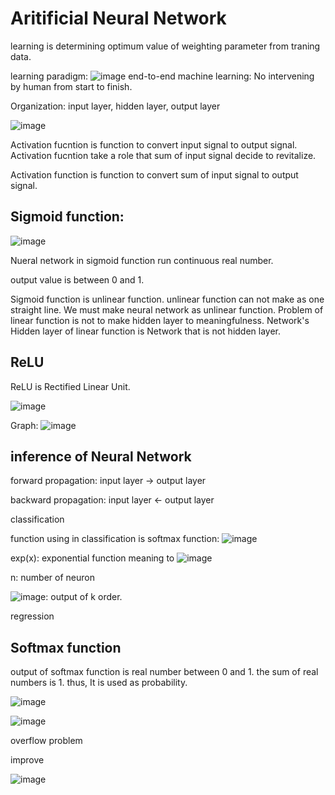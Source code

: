 # Aritificial Neural Network

learning is determining optimum value of weighting parameter from traning data.

learning paradigm:
![image](https://user-images.githubusercontent.com/84608929/184160429-9ed46520-f280-4950-ab4e-451363c62bd5.png)
end-to-end machine learning: No intervening by human from start to finish.


Organization: input layer, hidden layer, output layer

![image](https://user-images.githubusercontent.com/84608929/146541000-c7d2f67f-77d9-4699-a307-af146b734b45.png)

Activation fucntion is function to convert input signal to output signal. Activation fucntion take a role that sum of input signal decide to revitalize.

Activation function is function to convert sum of input signal to output signal.

## Sigmoid function: 

![image](https://user-images.githubusercontent.com/84608929/147082916-ed0260ca-6ced-4b34-bc91-4c7564a94e26.png)

Nueral network in sigmoid function run continuous real number.

output value is between 0 and 1. 

Sigmoid function is unlinear function. unlinear function can not make as one straight line. We must make neural network as unlinear function. Problem of linear function is not to make hidden layer to meaningfulness. Network's Hidden layer of linear function is Network that is not hidden layer.


## ReLU

ReLU is Rectified Linear Unit.

![image](https://user-images.githubusercontent.com/84608929/147564170-0f43c854-01ee-4d33-91b9-9b04f19fc5cf.png)


Graph: ![image](https://user-images.githubusercontent.com/84608929/147563315-56df6ed7-4210-44e2-9f91-ba51be885747.png)


## inference of Neural Network


forward propagation: input layer -> output layer

backward propagation: input layer <- output layer

classification

function using in classification is softmax function:
![image](https://user-images.githubusercontent.com/84608929/152625050-2b9ae212-2d91-4212-ba78-002ac22b77bc.png)

exp(x): exponential function meaning to ![image](https://user-images.githubusercontent.com/84608929/152625166-f893f4a8-599c-46ac-847f-432763c373d4.png)

n: number of neuron

![image](https://user-images.githubusercontent.com/84608929/152625276-378645bc-93ff-4f51-b7b9-8a6d6fe13bff.png): output of k order.




regression

## Softmax function

output of softmax function is  real number between 0 and 1.
the sum of real numbers is 1.
thus, It is used as probability.

![image](https://user-images.githubusercontent.com/84608929/165288819-3e4f58d2-f426-47bb-8a7d-0d898265fa95.png)

![image](https://user-images.githubusercontent.com/84608929/165290208-f5b077d2-a6fd-4304-8066-ebb131a00361.png)

overflow problem

improve

![image](https://user-images.githubusercontent.com/84608929/165292161-ee742a15-85b8-4ed7-97b4-b21b83f289b5.png)
